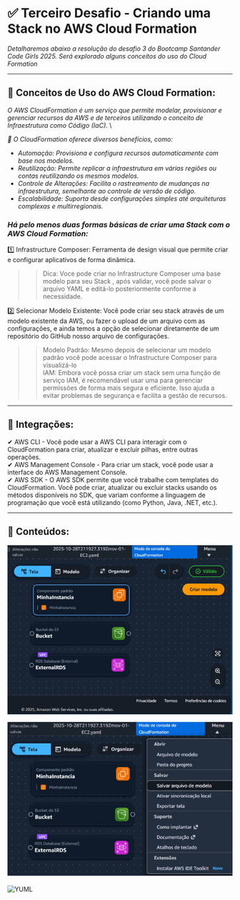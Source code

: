 # ✅ Terceiro Desafio - Criando uma Stack no AWS Cloud Formation

_Detalharemos abaixo a resolução do desafio 3 do Bootcamp Santander Code Girls 2025._ 
_Será explorado alguns conceitos do uso do Cloud Formation_

---

## 🎯 Conceitos de Uso do AWS Cloud Formation:

_O AWS CloudFormation é um serviço que permite modelar, provisionar e gerenciar recursos da AWS e de terceiros utilizando o conceito de Infraestrutura como Código (IaC)._ \

_🥇 O CloudFormation oferece diversos benefícios, como:_

* _Automação: Provisiona e configura recursos automaticamente com base nos modelos._
* _Reutilização: Permite replicar a infraestrutura em várias regiões ou contas reutilizando os mesmos modelos._
* _Controle de Alterações: Facilita o rastreamento de mudanças na infraestrutura, semelhante ao controle de versão de código._
* _Escalabilidade: Suporta desde configurações simples até arquiteturas complexas e multirregionais._

### _Há pelo menos duas formas básicas de criar uma Stack com o AWS Cloud Formation:_ ###


1️⃣ Infrastructure Composer: Ferramenta de design visual que permite criar e configurar aplicativos de forma dinâmica.

>> Dica: Voce pode criar no Infrastructure Composer uma base modelo para seu Stack , após validar,
>> você pode salvar o arquivo YAML e editá-lo posteriormente conforme a necessidade.


2️⃣ Selecionar Modelo Existente: Você pode criar seu stack através de um modelo existente da AWS, ou fazer o upload de um arquivo com as configurações, e ainda temos a opção de selecionar diretamente de um repositório do GitHub nosso arquivo de configurações.

>> Modelo Padrão: Mesmo depois de selecionar um modelo padrão você pode acessar o Infrastructure Composer para visualizá-lo \
>> IAM: Embora você possa criar um stack sem uma função de serviço IAM, é recomendável usar uma para gerenciar permissões de forma mais segura e eficiente. Isso ajuda a evitar problemas de segurança e facilita a gestão de recursos.
   
---

## 🎲 Integrações: 




 ✔ AWS CLI - Você pode usar a AWS CLI para interagir com o CloudFormation para criar, atualizar e excluir pilhas, entre outras operações. \
 ✔ AWS Management Console - Para criar um stack, você pode usar a interface do AWS Management Console. \
 ✔ AWS SDK -  O AWS SDK permite que você trabalhe com templates do CloudFormation. Você pode criar, atualizar ou excluir stacks usando os métodos disponíveis no SDK, que variam conforme a linguagem de programação que você está utilizando (como Python, Java, .NET, etc.).

---
## 🎲 Conteúdos:


![Criando Modelo](https://github.com/vanspirineti/DIO_Desafios_Code_Girls/blob/5de8b780346729078e5a4f12aae5a82f57b9c3b3/3_Desafio_CloudFormation/images/Modelo_Criacao_Composer.PNG)

![Salvando Modelo](https://github.com/vanspirineti/DIO_Desafios_Code_Girls/blob/5de8b780346729078e5a4f12aae5a82f57b9c3b3/3_Desafio_CloudFormation/images/Salvando_Modelo.png)

![YUML](https://github.com/vanspirineti/DIO_Desafios_Code_Girls/blob/5daae0f2f90d27f6695398f85c94d40e1b248733/3_Desafio_CloudFormation/template.yaml)


